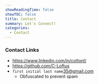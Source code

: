 ```yaml
---
showReadingTime: false
showTOC: false
title: Contact
summary: Let's Connect!
categories:
  - Contact
---
```


### Contact Links

- https://www.linkedin.com/in/coltonl/
- https://github.com/C-Loftus
- `first initial last name`35@gmail.com
  - Obfuscated to prevent spam
